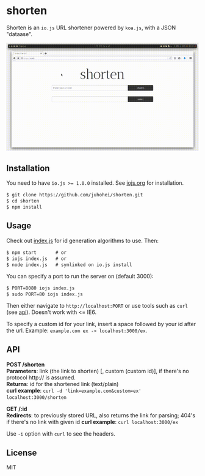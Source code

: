 shorten
===

Shorten is an `io.js` URL shortener powered by `koa.js`, with a JSON "dataase".

![example gif](shorten.gif)


Installation
---

You need to have `io.js >= 1.0.0` installed. See [iojs.org](https://iojs.org) for installation.

```shell
$ git clone https://github.com/juhohei/shorten.git
$ cd shorten
$ npm install
```



Usage 
---

Check out [index.js](index.js#L13-24) for id generation algorithms to use. Then:

```shell
$ npm start       # or
$ iojs index.js   # or
$ node index.js   # symlinked on io.js install
```

You can specify a port to run the server on (default 3000):

```shell
$ PORT=8080 iojs index.js
$ sudo PORT=80 iojs index.js
```

Then either navigate to `http://localhost:PORT` or use tools such as `curl` (see [api](#api)). Doesn't work with <= IE6.

To specify a custom id for your link, insert a space followed by your id after the url. Example: `example.com ex -> localhost:3000/ex`.


API
---

**POST /shorten**  
**Parameters**: link (the link to shorten) [, custom (custom id)], if there's no protocol http:// is assumed.  
**Returns**: id for the shortened link (text/plain)  
**curl example**: `curl -d 'link=example.com&custom=ex' localhost:3000/shorten`


**GET /:id**  
**Redirects**: to previously stored URL, also returns the link for parsing; 404's if there's no link with given id
**curl example**: `curl localhost:3000/ex`

Use `-i` option with `curl` to see the headers.



License
---

MIT

